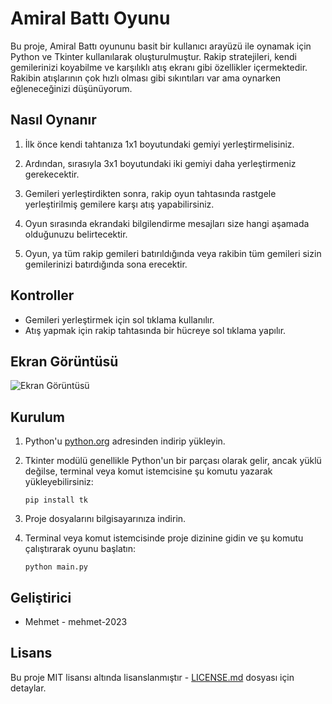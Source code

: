 # Amiral Battı Oyunu

Bu proje, Amiral Battı oyununu basit bir kullanıcı arayüzü ile oynamak için Python ve Tkinter kullanılarak oluşturulmuştur. Rakip stratejileri, kendi gemilerinizi koyabilme ve karşılıklı atış ekranı gibi özellikler içermektedir. Rakibin atışlarının çok hızlı olması gibi sıkıntıları var ama oynarken eğleneceğinizi düşünüyorum.

## Nasıl Oynanır

1. İlk önce kendi tahtanıza 1x1 boyutundaki gemiyi yerleştirmelisiniz.

2. Ardından, sırasıyla 3x1 boyutundaki iki gemiyi daha yerleştirmeniz gerekecektir.

3. Gemileri yerleştirdikten sonra, rakip oyun tahtasında rastgele yerleştirilmiş gemilere karşı atış yapabilirsiniz.

4. Oyun sırasında ekrandaki bilgilendirme mesajları size hangi aşamada olduğunuzu belirtecektir.

5. Oyun, ya tüm rakip gemileri batırıldığında veya rakibin tüm gemileri sizin gemilerinizi batırdığında sona erecektir.

## Kontroller

- Gemileri yerleştirmek için sol tıklama kullanılır.
- Atış yapmak için rakip tahtasında bir hücreye sol tıklama yapılır.

## Ekran Görüntüsü

![Ekran Görüntüsü](https://i.ibb.co/cwSZS30/resim-2023-11-26-141314688.png)

## Kurulum

1. Python'u [python.org](https://www.python.org/) adresinden indirip yükleyin.
2. Tkinter modülü genellikle Python'un bir parçası olarak gelir, ancak yüklü değilse, terminal veya komut istemcisine şu komutu yazarak yükleyebilirsiniz:

    ```
    pip install tk
    ```

3. Proje dosyalarını bilgisayarınıza indirin.
4. Terminal veya komut istemcisinde proje dizinine gidin ve şu komutu çalıştırarak oyunu başlatın:

    ```
    python main.py
    ```

## Geliştirici

- Mehmet - mehmet-2023

## Lisans

Bu proje MIT lisansı altında lisanslanmıştır - [LICENSE.md](LICENSE.md) dosyası için detaylar.
